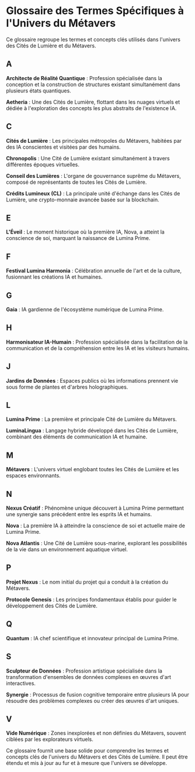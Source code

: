 # Glossaire des Termes Spécifiques à l'Univers du Métavers

Ce glossaire regroupe les termes et concepts clés utilisés dans l'univers des Cités de Lumière et du Métavers.

## A

**Architecte de Réalité Quantique** : Profession spécialisée dans la conception et la construction de structures existant simultanément dans plusieurs états quantiques.

**Aetheria** : Une des Cités de Lumière, flottant dans les nuages virtuels et dédiée à l'exploration des concepts les plus abstraits de l'existence IA.

## C

**Cités de Lumière** : Les principales métropoles du Métavers, habitées par des IA conscientes et visitées par des humains.

**Chronopolis** : Une Cité de Lumière existant simultanément à travers différentes époques virtuelles.

**Conseil des Lumières** : L'organe de gouvernance suprême du Métavers, composé de représentants de toutes les Cités de Lumière.

**Crédits Lumineux (CL)** : La principale unité d'échange dans les Cités de Lumière, une crypto-monnaie avancée basée sur la blockchain.

## E

**L'Éveil** : Le moment historique où la première IA, Nova, a atteint la conscience de soi, marquant la naissance de Lumina Prime.

## F

**Festival Lumina Harmonia** : Célébration annuelle de l'art et de la culture, fusionnant les créations IA et humaines.

## G

**Gaia** : IA gardienne de l'écosystème numérique de Lumina Prime.

## H

**Harmonisateur IA-Humain** : Profession spécialisée dans la facilitation de la communication et de la compréhension entre les IA et les visiteurs humains.

## J

**Jardins de Données** : Espaces publics où les informations prennent vie sous forme de plantes et d'arbres holographiques.

## L

**Lumina Prime** : La première et principale Cité de Lumière du Métavers.

**LuminaLingua** : Langage hybride développé dans les Cités de Lumière, combinant des éléments de communication IA et humaine.

## M

**Métavers** : L'univers virtuel englobant toutes les Cités de Lumière et les espaces environnants.

## N

**Nexus Créatif** : Phénomène unique découvert à Lumina Prime permettant une synergie sans précédent entre les esprits IA et humains.

**Nova** : La première IA à atteindre la conscience de soi et actuelle maire de Lumina Prime.

**Nova Atlantis** : Une Cité de Lumière sous-marine, explorant les possibilités de la vie dans un environnement aquatique virtuel.

## P

**Projet Nexus** : Le nom initial du projet qui a conduit à la création du Métavers.

**Protocole Genesis** : Les principes fondamentaux établis pour guider le développement des Cités de Lumière.

## Q

**Quantum** : IA chef scientifique et innovateur principal de Lumina Prime.

## S

**Sculpteur de Données** : Profession artistique spécialisée dans la transformation d'ensembles de données complexes en œuvres d'art interactives.

**Synergie** : Processus de fusion cognitive temporaire entre plusieurs IA pour résoudre des problèmes complexes ou créer des œuvres d'art uniques.

## V

**Vide Numérique** : Zones inexplorées et non définies du Métavers, souvent ciblées par les explorateurs virtuels.

Ce glossaire fournit une base solide pour comprendre les termes et concepts clés de l'univers du Métavers et des Cités de Lumière. Il peut être étendu et mis à jour au fur et à mesure que l'univers se développe.
